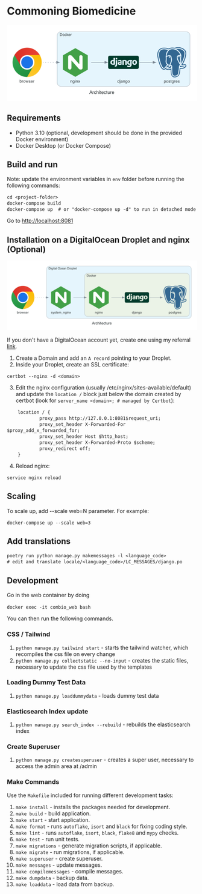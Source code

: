 # Commoning Biomedicine

![Architecture](./diagrams/architecture.png)

## Requirements

- Python 3.10 (optional, development should be done in the provided Docker environment)
- Docker Desktop (or Docker Compose)

## Build and run

Note: update the environment variables in `env` folder before running the following commands:

```shell
cd <project-folder>
docker-compose build
docker-compose up  # or "docker-compose up -d" to run in detached mode
```
Go to [http://localhost:8081](http://localhost:8081)

## Installation on a DigitalOcean Droplet and nginx (Optional)

![Demo Architecture](diagrams/demo-architecture.png)

If you don't have a DigitalOcean account yet, create one using my referral [link](https://m.do.co/c/5b9c0bd05e4e).

1. Create a Domain and add an `A record` pointing to your Droplet.
2. Inside your Droplet, create an SSL certificate:

```shell
certbot --nginx -d <domain>
```

3. Edit the nginx configuration (usually /etc/nginx/sites-available/default) and update the `location /` block just below the domain created by certbot (look for `server_name <domain>; # managed by Certbot`):
   
```
	location / {
            proxy_pass http://127.0.0.1:8081$request_uri;
            proxy_set_header X-Forwarded-For $proxy_add_x_forwarded_for;
            proxy_set_header Host $http_host;
            proxy_set_header X-Forwarded-Proto $scheme;
            proxy_redirect off;
	}
```

4. Reload nginx:

```shell
service nginx reload
```

## Scaling

To scale up, add --scale web=N parameter. For example:

```shell
docker-compose up --scale web=3
```

## Add translations

```shell
poetry run python manage.py makemessages -l <language_code>
# edit and translate locale/<language_code>/LC_MESSAGES/django.po
```

## Development

Go in the web container by doing

`docker exec -it combio_web bash`

You can then run the following commands.

### CSS / Tailwind
1. `python manage.py tailwind start` - starts the tailwind watcher, which recompiles the css file on every change
2. `python manage.py collectstatic --no-input` - creates the static files, necessary to update the css file used by the templates

### Loading Dummy Test Data
1. `python manage.py loaddummydata` - loads dummy test data

### Elasticsearch Index update
1. `python manage.py search_index --rebuild` - rebuilds the elasticsearch index

### Create Superuser
1. `python manage.py createsuperuser` - creates a super user, necessary to access the admin area at /admin

### Make Commands

Use the `Makefile` included for running different development tasks:

1. `make install` - installs the packages needed for development.
2. `make build` - build application.
3. `make start` - start application.
4. `make format` - runs `autoflake`, `isort` and `black` for fixing coding style.
5. `make lint` - runs `autoflake`, `isort`, `black`, `flake8` and `mypy` checks.
6. `make test` - run unit tests.
7. `make migrations` - generate migration scripts, if applicable.
8. `make migrate` - run migrations, if applicable.
9. `make superuser` - create superuser.
10. `make messages` - update messages.
11. `make compilemessages` - compile messages.
12. `make dumpdata` - backup data.
13. `make loaddata` - load data from backup.

